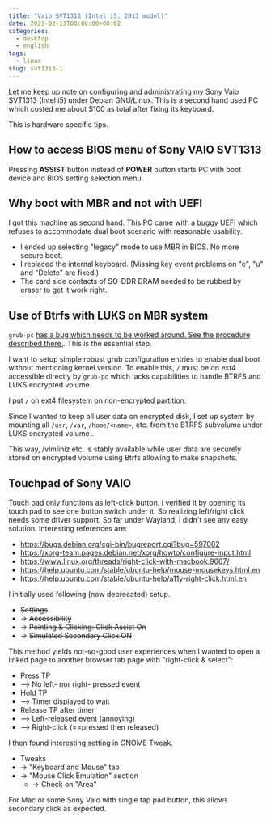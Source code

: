 ```yaml
---
title: "Vaio SVT1313 (Intel i5, 2013 model)"
date: 2023-02-13T00:00:00+00:02
categories:
  - desktop
  - english
tags:
  - linux
slug: svt1313-1
---
```


Let me keep up note on configuring and administrating my Sony Vaio SVT1313
(Intel i5) under Debian GNU/Linux.  This is a second hand used PC which costed
me about $100 as total after fixing its keyboard.

This is hardware specific tips.

## How to access BIOS menu of Sony VAIO SVT1313

Pressing **ASSIST** button instead of **POWER** button starts PC with boot
device and BIOS setting selection menu.

## Why boot with MBR and not with UEFI

I got this machine as second hand. This PC came with [a buggy
UEFI](https://wiki.debian.org/UEFI#Force_grub-efi_installation_manually) which
refuses to accommodate dual boot scenario with reasonable usability.

* I ended up selecting "legacy" mode to use MBR in BIOS.  No more secure boot.
* I replaced the internal keyboard.  (Missing key event problems on "e", "u"
  and "Delete" are fixed.)
* The card side contacts of SO-DDR DRAM needed to be rubbed by eraser to get it
  work right.

## Use of Btrfs with LUKS on MBR system

`grub-pc` [has a bug which needs to be worked around.  See the procedure
described there.](https://bugs.debian.org/1059244).  This is the essential
step.

I want to setup simple robust grub configuration entries to enable dual
boot without mentioning kernel version.  To enable this, `/` must be on ext4
accessible directly by `grub-pc` which lacks capabilities to handle BTRFS and
LUKS encrypted volume.

I put `/` on ext4 filesystem on non-encrypted partition.

Since I wanted to keep all user data on encrypted disk, I set up system by
mounting all `/usr`, `/var`, `/home/<name>`, etc. from the BTRFS subvolume
under LUKS encrypted volume .

This way, /vlmliniz etc. is stably available while user data are securely
stored on encrypted volume using Btrfs allowing to make snapshots.

## Touchpad of Sony VAIO

Touch pad only functions as left-click button.  I verified it by opening its
touch pad to see one button switch under it.  So realizing left/right click needs some driver
support.  So far under Wayland, I didn't see any easy solution. Interesting references are:

 * https://bugs.debian.org/cgi-bin/bugreport.cgi?bug=597082
 * https://xorg-team.pages.debian.net/xorg/howto/configure-input.html
 * https://www.linux.org/threads/right-click-with-macbook.9667/
 * https://help.ubuntu.com/stable/ubuntu-help/mouse-mousekeys.html.en
 * https://help.ubuntu.com/stable/ubuntu-help/a11y-right-click.html.en

I initially used following (now deprecated) setup.

* ~~Settings~~
* -> ~~Accessibility~~
* -> ~~Pointing & Clicking: Click Assist On~~
* -> ~~Simulated Secondary Click ON~~

This method yields not-so-good user experiences when I wanted to open a linked
page to another browser tab page with "right-click & select":

* Press TP
* --> No left- nor right- pressed event
* Hold TP
* --> Timer displayed to wait
* Release TP after timer
* --> Left-released event (annoying)
* --> Right-click (==pressed then released)

I then found interesting setting in GNOME Tweak.


* Tweaks
* -> "Keyboard and Mouse" tab
* -> "Mouse Click Emulation" section
  * -> Check on "Area"

For Mac or some Sony Vaio with single tap pad button, this allows secondary
click as expected.

<!-- vim: set sw=4 sts=4 ai si et tw=79 ft=markdown: -->
